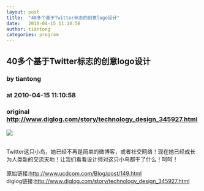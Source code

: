 ```yaml
---
layout: post
title:  "40多个基于Twitter标志的创意logo设计"
date:   2010-04-15 11:10:58
author: tiantong
categories: program
---
```


## 40多个基于Twitter标志的创意logo设计
### by tiantong
### at 2010-04-15 11:10:58
### original <http://www.diglog.com/story/technology_design_345927.html>

<p><a href="http://www.diglog.com/story/technology_design_345927.html"><img border="0" src="http://img.diglog.com/img/2010/4/middle_8603ded135784d85a4f9452c588737c0.jpg"></a></p><br>Twitter这只小鸟，她已经不再是简单的微博客，或者社交网络！现在她已经成长为人类新的交流天地！让我们看看设计师对这只小鸟都干了什么！呵呵！<br><br>原始链接:<a href="http://www.ucdcom.com/Blog/post/149.html">http://www.ucdcom.com/Blog/post/149.html</a><br>diglog链接:<a href="http://www.diglog.com/story/technology_design_345927.html">http://www.diglog.com/story/technology_design_345927.html</a>